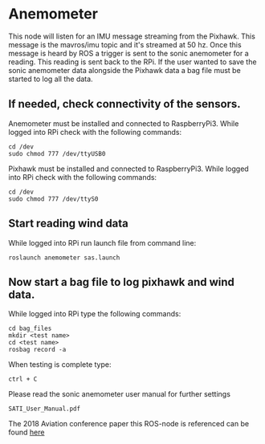 # Anemometer
This node will listen for an IMU message streaming from the Pixhawk. This message is the mavros/imu topic and it's streamed at 50 hz. Once this message is heard by ROS a trigger is sent to the sonic anemometer for a reading. This reading is sent back to the RPi. If the user wanted to save the sonic anemometer data alongside the Pixhawk data a bag file must be started to log all the data.

## If needed, check connectivity of the sensors.

Anemometer must be installed and connected to RaspberryPi3. While logged into RPi check with the following commands:
```
cd /dev
sudo chmod 777 /dev/ttyUSB0
```
Pixhawk must be installed and connected to RaspberryPi3. While logged into RPi check with the following commands:
```
cd /dev
sudo chmod 777 /dev/ttyS0
```  
## Start reading wind data
While logged into RPi run launch file from command line:
```
roslaunch anemometer sas.launch
```
## Now start a bag file to log pixhawk and wind data. 
While logged into RPi type the following commands:
```
cd bag_files
mkdir <test name>
cd <test name>
rosbag record -a
```
When testing is complete type:
```
ctrl + C
```
Please read the sonic anemometer user manual for further settings
```
SATI_User_Manual.pdf
```
The 2018 Aviation conference paper this ROS-node is referenced can be found [here]

[here]: https://doi.org/10.2514/6.2018-4218

